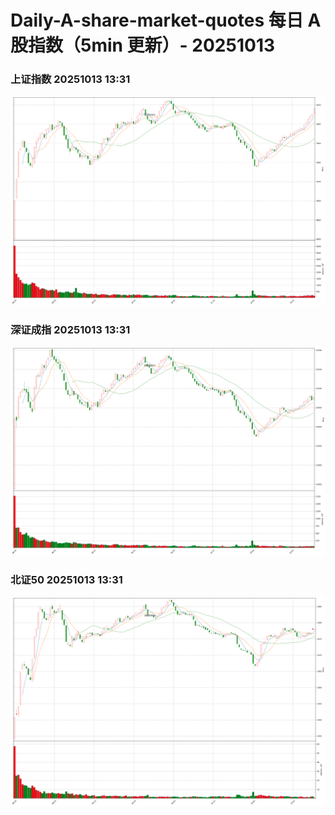 
# Daily-A-share-market-quotes 每日 A 股指数（5min 更新）- 20251013

### 上证指数 20251013 13:31
![](./fig/2025/10/20251013-sh000001.png)

### 深证成指 20251013 13:31
![](./fig/2025/10/20251013-sz399001.png)

### 北证50 20251013 13:31
![](./fig/2025/10/20251013-bj899050.png)
